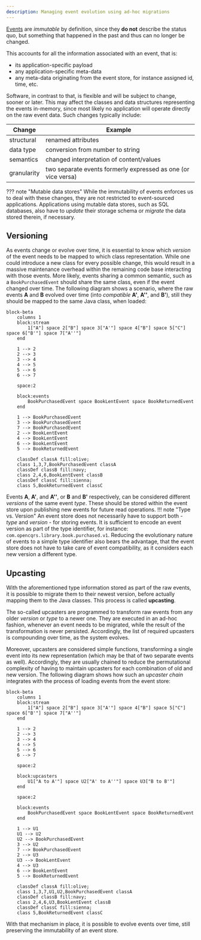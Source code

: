 ```yaml
---
description: Managing event evolution using ad-hoc migrations
---
```


[Events](../events/index.md) are _immutable_ by definition, since they __do not__ describe the status quo,
but something that happened in the past and thus can no longer be changed.

This accounts for all the information associated with an event, that is:
 
* its application-specific payload
* any application-specific meta-data
* any meta-data originating from the event store, for instance assigned id, time, etc.

Software, in contrast to that, is flexible and will be subject to change, sooner or later.
This may affect the classes and data structures representing the events in-memory, 
since most likely no application will operate directly on the raw event data. Such changes
typically include:

| Change      | Example                                                       |
|-------------|---------------------------------------------------------------|
| structural  | renamed attributes                                            |
| data type   | conversion from number to string                              |
| semantics   | changed interpretation of content/values                      |
| granularity | two separate events formerly expressed as one (or vice versa) |


??? note "Mutable data stores"
    While the immutability of events enforces us to deal with these changes, they
    are not restricted to event-sourced applications. Applications using mutable data
    stores, such as SQL databases, also have to _update_ their
    storage schema or _migrate_ the data stored therein, if necessary.

## Versioning

As events change or evolve over time, it is essential to know which _version_ of the event
needs to be mapped to which class representation. While one could introduce a new class for
every possible change, this would result in a massive maintenance overhead within the remaining
code base interacting with those events. More likely, events sharing a common semantic, such as
a `BookPurchasedEvent` should share the same class, even if the event changed over time.
The following diagram shows a scenario, where the raw events __A__ and __B__ evolved over
time (into _compatible_ __A'__, __A''__, and __B'__), still they should be mapped to the same Java class, when loaded:

``` mermaid
block-beta
    columns 1
    block:stream
        1["A"] space 2["B"] space 3["A'"] space 4["B"] space 5["C"] space 6["B'"] space 7["A''"]
    end
    
    1 --> 2
    2 --> 3
    3 --> 4
    4 --> 5
    5 --> 6
    6 --> 7
    
    space:2
    
    block:events
        BookPurchasedEvent space BookLentEvent space BookReturnedEvent
    end
    
    1 --> BookPurchasedEvent
    3 --> BookPurchasedEvent
    7 --> BookPurchasedEvent
    2 --> BookLentEvent
    4 --> BookLentEvent
    6 --> BookLentEvent
    5 --> BookReturnedEvent

    classDef classA fill:olive;
    class 1,3,7,BookPurchasedEvent classA
    classDef classB fill:navy;
    class 2,4,6,BookLentEvent classB
    classDef classC fill:sienna;
    class 5,BookReturnedEvent classC
```

Events __A__, __A'__, and __A''__, or __B__ and __B'__ respectively, can be considered different
_versions_ of the same event _type_. These should be stored within the event store upon
publishing new events for future read operations.
!!! note "Type vs. Version"
    An event store does not necessarily have to support both - _type_ and _version_ - for
    storing events. It is sufficient to encode an event version as part of the type identifier,
    for instance: `com.opencqrs.library.book.purchased.v1`. Reducing the evolutionary nature
    of events to a simple type identifier also bears the advantage, that the event store
    does not have to take care of event compatibility, as it considers each new version a
    different type.

## Upcasting

With the aforementioned type information stored as part of the raw events, it is possible to
migrate them to their newest version, before actually mapping them to the Java classes. This
process is called __upcasting__.

The so-called upcasters are programmed to transform raw events from any older _version_
or _type_ to a newer one. They are executed in an ad-hoc fashion, whenever an event
needs to be migrated, while the result of the transformation is never persisted. Accordingly,
the list of required upcasters is compounding over time, as the system evolves.

Moreover, upcasters are considered simple functions, transforming a single event into its
new representation (which may be that of two separate events as well). Accordingly, they
are usually chained to reduce the permutational complexity of having to maintain upcasters
for each combination of old and new version. The following diagram shows how such an 
_upcaster chain_ integrates with the process of loading events from the event store:

``` mermaid
block-beta
    columns 1
    block:stream
        1["A"] space 2["B"] space 3["A'"] space 4["B"] space 5["C"] space 6["B'"] space 7["A''"]
    end
    
    1 --> 2
    2 --> 3
    3 --> 4
    4 --> 5
    5 --> 6
    6 --> 7
    
    space:2
    
    block:upcasters
        U1["A to A'"] space U2["A' to A''"] space U3["B to B'"]
    end
    
    space:2
    
    block:events
        BookPurchasedEvent space BookLentEvent space BookReturnedEvent
    end
    
    1 --> U1 
    U1 --> U2 
    U2 --> BookPurchasedEvent
    3 --> U2
    7 --> BookPurchasedEvent
    2 --> U3
    U3 --> BookLentEvent
    4 --> U3
    6 --> BookLentEvent
    5 --> BookReturnedEvent

    classDef classA fill:olive;
    class 1,3,7,U1,U2,BookPurchasedEvent classA
    classDef classB fill:navy;
    class 2,4,6,U3,BookLentEvent classB
    classDef classC fill:sienna;
    class 5,BookReturnedEvent classC
```

With that mechanism in place, it is possible to evolve events over time, still preserving
the immutability of an event store.
